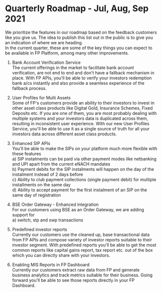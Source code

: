 # Quarterly Roadmap - Jul, Aug, Sep 2021

We prioritize the features in our roadmap based on the feedback customers like you give us. The idea to publish this list out in the public is to give you an indication of where we are heading.  
In the current quarter, these are some of the key things you can expect to be available in FP Platform, among many other improvements. 

1. Bank Account Verification Service  
The current offerings in the market to facilitate bank account verification, are not end to end and don't have a fallback mechanism in place. With FP APIs, you'll be able to verify your investors redemption bank a/cs instantly and also provide a seamless experience of the fallback process.

2. User Profiles for Multi Assets  
Some of FP's customers provide an ability to their investors to invest in other asset class products like Digital Gold, Insurance Schemes, Fixed Deposits etc. If you are one of them, you are most probably dealing with multiple systems and your investors data is duplicated across them, resulting in inconsistent user experience. With our new User Profiles Service, you'll be able to use it as a single source of truth for all your investors data across different asset class products.

<!--
3. Support for Aadhaar EKYC  
`#TODO`
-->

3. Enhanced SIP APIs  
You'll be able to make the SIPs on your platform much more flexible with these features  
a) SIP instalments can be paid via other payment modes like netbanking and UPI apart from the current eNACH mandates  
b) Payment debits for the SIP instalments will happen on the day of the instalment instead of 2 days before  
c) Ability to club payment collections (single payment debit) for multiple installments on the same day  
d) Ability to accept payment for the first instalment of an SIP on the same day of registration  

4. BSE Order Gateway - Enhanced integration  
For our customers using BSE as an Order Gateway, we are adding support for  
a) switch, stp and swp transactions  

5. Predefined investor reports  
Currently our customers use the cleaned up, base transactional data from FP APIs and compose variety of investor reports suitable to their investor segment. With predefined reports you'll be able to get the most common reports like capital gains report, tax report etc. out of the box which you can directly share with your investors.

6. Enabling MIS Reports in FP Dashboard  
Currently our customers extract raw data from FP and generate business analytics and track metrics suitable for their business. Going forward you'll be able to see those reports directly in your FP Dashboard.